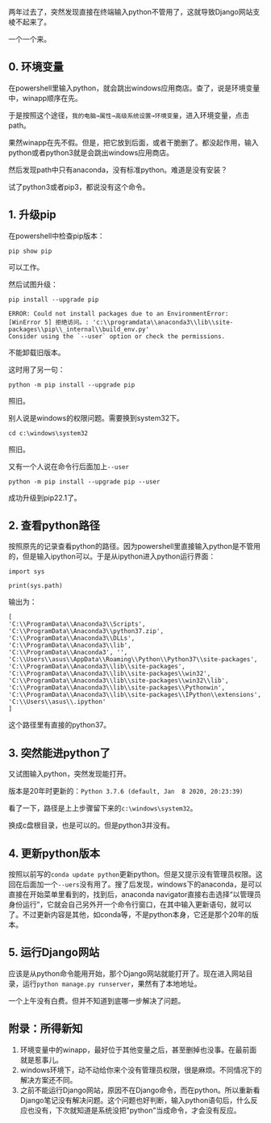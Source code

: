 两年过去了，突然发现直接在终端输入python不管用了，这就导致Django网站支棱不起来了。

一个一个来。



## 0. 环境变量

在powershell里输入python，就会跳出windows应用商店。查了，说是环境变量中，winapp顺序在先。

于是按照这个途径，`我的电脑→属性→高级系统设置→环境变量`，进入环境变量，点击path。

果然winapp在先不假。但是，把它放到后面，或者干脆删了。都没起作用，输入python或者python3就是会跳出windows应用商店。

然后发现path中只有anaconda，没有标准python。难道是没有安装？

试了python3或者pip3，都说没有这个命令。

## 1. 升级pip

在powershell中检查pip版本：

`pip show pip`

可以工作。

然后试图升级：

`pip install --upgrade pip`

```
ERROR: Could not install packages due to an EnvironmentError: [WinError 5] 拒绝访问。: 'c:\\programdata\\anaconda3\\lib\\site-packages\\pip\\_internal\\build_env.py'
Consider using the `--user` option or check the permissions.

```

不能卸载旧版本。

这时用了另一句：

`python -m pip install --upgrade pip`

照旧。

别人说是windows的权限问题。需要换到system32下。

`cd c:\windows\system32`

照旧。

又有一个人说在命令行后面加上`--user`

`python -m pip install --upgrade pip --user`

成功升级到pip22.1了。

## 2. 查看python路径

按照原先的记录查看python的路径。因为powershell里直接输入python是不管用的，但是输入ipython可以。于是从ipython进入python运行界面：

```
import sys

print(sys.path)
```

输出为：

```
[
'C:\\ProgramData\\Anaconda3\\Scripts', 
'C:\\ProgramData\\Anaconda3\\python37.zip', 
'C:\\ProgramData\\Anaconda3\\DLLs', 
'C:\\ProgramData\\Anaconda3\\lib', 
'C:\\ProgramData\\Anaconda3', '', 'C:\\Users\\asus\\AppData\\Roaming\\Python\\Python37\\site-packages', 
'C:\\ProgramData\\Anaconda3\\lib\\site-packages', 
'C:\\ProgramData\\Anaconda3\\lib\\site-packages\\win32', 
'C:\\ProgramData\\Anaconda3\\lib\\site-packages\\win32\\lib', 
'C:\\ProgramData\\Anaconda3\\lib\\site-packages\\Pythonwin', 
'C:\\ProgramData\\Anaconda3\\lib\\site-packages\\IPython\\extensions', 
'C:\\Users\\asus\\.ipython'
]
```

这个路径里有直接的python37。

## 3. 突然能进python了

又试图输入python，突然发现能打开。

版本是20年时更新的：`Python 3.7.6 (default, Jan  8 2020, 20:23:39)`

看了一下，路径是上上步骤留下来的`c:\windows\system32`。

换成c盘根目录，也是可以的。但是python3并没有。

## 4. 更新python版本

按照以前写的`conda update python`更新python。但是又提示没有管理员权限。这回在后面加一个`--uers`没有用了。搜了后发现，windows下的anaconda，是可以直接在开始菜单里看到的，找到后，anaconda navigator直接右击选择“以管理员身份运行”，它就会自己另外开一个命令行窗口，在其中输入更新语句，就可以了。不过更新内容是其他，如conda等，不是python本身，它还是那个20年的版本。

## 5. 运行Django网站

应该是从python命令能用开始，那个Django网站就能打开了。现在进入网站目录，运行`python manage.py runserver`，果然有了本地地址。



一个上午没有白费。但并不知道到底哪一步解决了问题。



## 附录：所得新知

1. 环境变量中的winapp，最好位于其他变量之后，甚至删掉也没事。在最前面就是惹事儿。
2. windows环境下，动不动给你来个没有管理员权限，很是麻烦。不同情况下的解决方案还不同。
3. 之前不能运行Django网站，原因不在Django命令，而在python。所以重新看Django笔记没有解决问题。这个问题也好判断，输入python语句后，什么反应也没有，下次就知道是系统没把"python"当成命令，才会没有反应。





